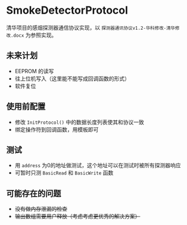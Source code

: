 # SmokeDetectorProtocol

清华项目的感烟探测器通信协议实现，以 `探测器通讯协议v1.2-华科修改-清华修改.docx` 为参照实现。

## 未来计划

- EEPROM 的读写
- 往上位机写入（这里能不能写成回调函数的形式）
- 软件复位

## 使用前配置

- 修改 `InitProtocol()` 中的数据长度列表使其和协议一致
- 绑定操作符到回调函数，用模板即可


## 测试

- 用 `address` 为0的地址做测试，这个地址可以在测试时被所有探测器响应
- 可暂时只测 `BasicRead` 和 `BasicWrite` 函数

## 可能存在的问题

- ~~没有做内存泄漏的检查~~
- ~~输出数组需要用户释放（考虑考虑更优秀的解决方案）~~